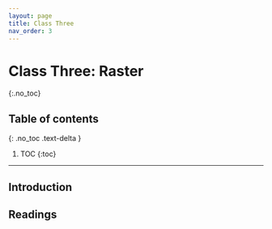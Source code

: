 ```yaml
---
layout: page
title: Class Three
nav_order: 3
---
```


# Class Three: Raster
{:.no_toc}

## Table of contents
{: .no_toc .text-delta }

1. TOC
{:toc}

---

## Introduction

## Readings